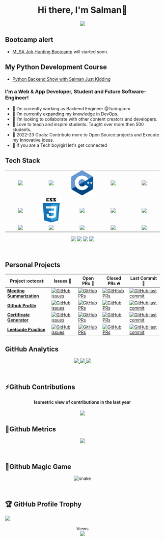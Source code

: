<body>
  <div align="center">
    <h1> Hi there, I'm Salman👋<a href="#"></h1>
  </div>
<p align="center">
<a href="https://github.com/salmannaeem112215"><img src="https://readme-typing-svg.herokuapp.com?lines=Python+Django+Developer;Python+Backend+Engineer;Data+Scientist;NLP+Engineer&center=true&width=500&height=50"></a>
	
 ## Bootcamp alert
- [MLSA Job Hunting Bootcamp](https://github.com/salmannaeem112215/MLSA-Job-Hunting-bootcamp) will started soon.
<img align="right" alt="" src="fresh.jpg" width="270" />
	
## My Python Development Course 
- [Python Backend Show with Salman Just Kidding](https://www.youtube.com/channel/UCB5JukXadSvscRtCI0JfGmw)

### I'm a Web & App Developer, Student and Future Software-Engineer!
- 🔭 I’m currently working as Backend Engineer @Turingcom.
- 🌱 I’m currently expanding my knowledge in DevOps.
- 👯 I’m looking to collaborate with other content creators and developers.
- 📢 Love to teach and inspire students. Taught over more then 500 students.
- 🥅 2022-23 Goals: Contribute more to Open Source projects and Execute my Innovative ideas.
- 💎 If you are a Tech boy/girl let's get connected  
 
<h2>Tech Stack</h2>

<table width="100">
<tr>
    <td align='center' width="195">
        <img src="https://github.com/abranhe/programming-languages-logos/blob/master/src/javascript/javascript.svg" width="80">
    </td>

  <td align='center' width="200">
        <img src="https://www.jing.fm/clipimg/full/53-537670_python-png-file-python-logo-png.png"  width="80">
    </td>
 <td align='center' width="200">
        <img src="https://github.com/devicons/devicon/blob/master/icons/cplusplus/cplusplus-original.svg" width="80">
    </td>
 <td align='center' width="200">
        <img src="https://git-scm.com/images/logos/1color-darkbg@2x.png" width="100">
    </td>
 <td align='center' width="200">
        <img src="https://www.vectorlogo.zone/logos/reactjs/reactjs-ar21.svg">
    </td>
 
</tr>
 
<tr>
    <td align='center'>
        <img src="https://upload.wikimedia.org/wikipedia/commons/thumb/3/38/HTML5_Badge.svg/600px-HTML5_Badge.svg.png"  width="80">
    </td>
    <td align='center'>
        <img src="https://raw.githubusercontent.com/devicons/devicon/0d6c64dbbf311879f7d563bfc3ccf559f9ed111c/icons/css3/css3-original-wordmark.svg" width="80">
    </td>
 <td align='center'>
        <img src="https://github.com/bestofjs/bestofjs-webui/blob/master/public/logos/vscode.svg" width="80">
    </td>
     <td align='center'>
        <img src="https://download.logo.wine/logo/Microsoft_Azure/Microsoft_Azure-Logo.wine.png">
    </td>
    <td align='center'>
        <img src="https://upload.wikimedia.org/wikipedia/commons/e/e5/TensorFlow_Logo_with_text.png">
    </td>
</tr>
 
<tr>
    <td align='center'>
        <img src="https://www.djangoproject.com/m/img/logos/django-logo-negative.png">
    </td>
    <td align='center'>
        <img src="https://buttercms.com/static/images/tech_banners/Flask.png" >
    </td>
 <td align='center'>
        <img src="https://www.vectorlogo.zone/logos/heroku/heroku-ar21.svg">
    </td>
  <td align='center'>
        <img src="https://download.logo.wine/logo/MySQL/MySQL-Logo.wine.png" >
    </td>
    <td align='center'>
        <img src="https://encrypted-tbn0.gstatic.com/images?q=tbn:ANd9GcQ4tQ6ZxMVlObIH08ozYIuAgzbirwoLN5gPPcbd94BLkA72Bvv0gBXSxNrOCaNGHAaoG14&usqp=CAU" width="80">
    </td>
</tr>
    
</table>
</p>
<p align="center">
<a href="https://www.linkedin.com/in/saad-fareed/"><img src="https://img.shields.io/badge/-Saad%20Fareed-0077B5?style=flat&logo=Linkedin&logoColor=white"/></a>
<a href="mailto:salman.naeem.112215@gmail.com"><img src="https://img.shields.io/badge/-salman.naeem.112215@gmail.com-D14836?style=flat&logo=Gmail&logoColor=white"/></a>
<a href="https://www.instagram.com/salmannaeem112215_sadi/"><img src="https://img.shields.io/badge/-@salmannaeem112215-E4405F?style=flat&logo=Instagram&logoColor=white"/></a>
<a href="https://leetcode.com/salmannaeem112215/"><img src="https://img.shields.io/badge/-/salmannaeem112215-e8b519?style=flat&logo=leetcode&logoColor=black"/></a>
 </p>
 
<br>


## Personal Projects

|      Project :octocat:   |     Issues :bug:   | Open PRs :bell:  | Closed PRs :fire:  | Last Commit 🚩
|-------------|-------------------|---|---| ----|
| [**Meeting Summarization**](https://github.com/salmannaeem112215/transcript_summary) | [![GitHub issues](https://img.shields.io/github/issues/salmannaeem112215/transcript_summary?color=green&logo=github&style=flat)](https://github.com/salmannaeem112215/transcript_summary/issues) | [![GitHub PRs](https://img.shields.io/github/issues-pr/salmannaeem112215/transcript_summary?style=flat&logo=github)](https://github.com/salmannaeem112215/transcript_summary/pulls)  | [![GitHtiub PRs](https://img.shields.io/github/issues-pr-closed/salmannaeem112215/transcript_summary?style=flat&color=critical&logo=github)](https://github.com/salmannaeem112215/transcript_summary/pulls?q=is%3Apr+is%3Aclosed)  |[![GitHub last commit](https://img.shields.io/github/last-commit/salmannaeem112215/transcript_summary?color=blue&logo=github&style=flat)](https://github.com/salmannaeem112215/transcript_summary/commits/) |
| [**Github Profile**](https://github.com/salmannaeem112215/salmannaeem) | [![GitHub issues](https://img.shields.io/github/issues/salmannaeem112215/salmannaeem?color=green&logo=github&style=flat)](https://github.com/salmannaeem112215/salmannaeem/issues) | [![GitHub PRs](https://img.shields.io/github/issues-pr/salmannaeem112215/salmannaeem?style=flat&logo=github)](https://github.com/salmannaeem112215/salmannaeem/pulls)  | [![GitHub PRs](https://img.shields.io/github/issues-pr-closed/salmannaeem112215/salmannaeem?style=flat&color=critical&logo=github)](https://github.com/salmannaeem112215/salmannaeem/pulls?q=is%3Apr+is%3Aclosed)   |[![GitHub last commit](https://img.shields.io/github/last-commit/salmannaeem112215/salmannaeem?color=blue&logo=github&style=flat)](https://github.com/salmannaeem112215/salmannaeem/commits/) |
| [**Certificate Generator**](https://github.com/salmannaeem112215/Certificate_generator) | [![GitHub issues](https://img.shields.io/github/issues/salmannaeem112215/Certificate_generator?color=green&logo=github&style=flat)](https://github.com/salmannaeem112215/Certificate_generator/issues) | [![GitHub PRs](https://img.shields.io/github/issues-pr/salmannaeem112215/Certificate_generator?style=flat&logo=github)](https://github.com/salmannaeem112215/Certificate_generator/pulls)  | [![GitHub PRs](https://img.shields.io/github/issues-pr-closed/salmannaeem112215/Certificate_generator?style=flat&color=critical&logo=github)](https://github.com/salmannaeem112215/Certificate_generator/pulls?q=is%3Apr+is%3Aclosed)   | [![GitHub last commit](https://img.shields.io/github/last-commit/salmannaeem112215/Certificate_generator?color=blue&logo=github&style=flat)](https://github.com/salmannaeem112215/Certificate_generator/commits/)|
| [**Leetcode Practice**](https://github.com/salmannaeem112215/Leetcode) | [![GitHub issues](https://img.shields.io/github/issues/salmannaeem112215/Leetcode?color=green&logo=github&style=flat)](https://github.com/salmannaeem112215/Leetcode/issues) | [![GitHub PRs](https://img.shields.io/github/issues-pr/salmannaeem112215/Leetcode?style=flat&logo=github)](https://github.com/salmannaeem112215/Leetcode/pulls)  | [![GitHub PRs](https://img.shields.io/github/issues-pr-closed/salmannaeem112215/Leetcode?style=flat&color=critical&logo=github)](https://github.com/salmannaeem112215/Leetcode/pulls?q=is%3Apr+is%3Aclosed)   |[![GitHub last commit](https://img.shields.io/github/last-commit/salmannaeem112215/Leetcode?color=blue&logo=github&style=flat)](https://github.com/salmannaeem112215/Leetcode/commits/) |

	
 
 <h2>GitHub Analytics
 </h2>

<p align="center">
<a href="https://github.com/salmannaeem112215">
  <img height="180em" src="https://github-readme-stats.vercel.app/api?username=salmannaeem112215&show_icons=true&theme=algolia&include_all_commits=true&count_private=true"/>
  <img height="180em" src="https://github-readme-stats-eight-theta.vercel.app/api/top-langs/?username=salmannaeem112215&layout=compact&langs_count=8&theme=algolia"/>
</a>
  <img width="70%" src="https://github-readme-streak-stats.herokuapp.com/?user=salmannaeem112215&show_icons=true&locale=en&layout=demo&theme=algolia" />
</p>
</p>
<br>
	
## ⚡️Github Contributions
	
<h4 align="center">Isometric view of contributions in the last year</h4>
<p align="center">
	<a href="./profile-3d-contrib/profile-night-green.svg">
		<img width="900em" src="./profile-3d-contrib/profile-night-green.svg">
	</a>
</p>


## 🚀Github Metrics
<p align="center">
	<img width="625em" src="https://github.com/salmannaeem112215/salmannaeem/blob/main/github-metrics.svg" />
</p>
<br>

## 🐛Github Magic Game
<p align="center">
  <img src="https://github.com/salmannaeem112215/salmannaeem/raw/output/github-contribution-grid-snake.svg" alt="snake"></center>
</p>
<br>
<h2 >🏆 GitHub Profile Trophy</h2>
<p>
<a href="https://github.com/salmannaeem112215">
  <img src="https://github-profile-trophy.vercel.app/?username=salmannaeem112215&theme=matrix&column=8&margin-w=15&margin-h=15"/>

</a>
</p>
<p align="center"> 
  Views<br>
  <img src="https://profile-counter.glitch.me/salmannaeem112215/count.svg" />
</p>
